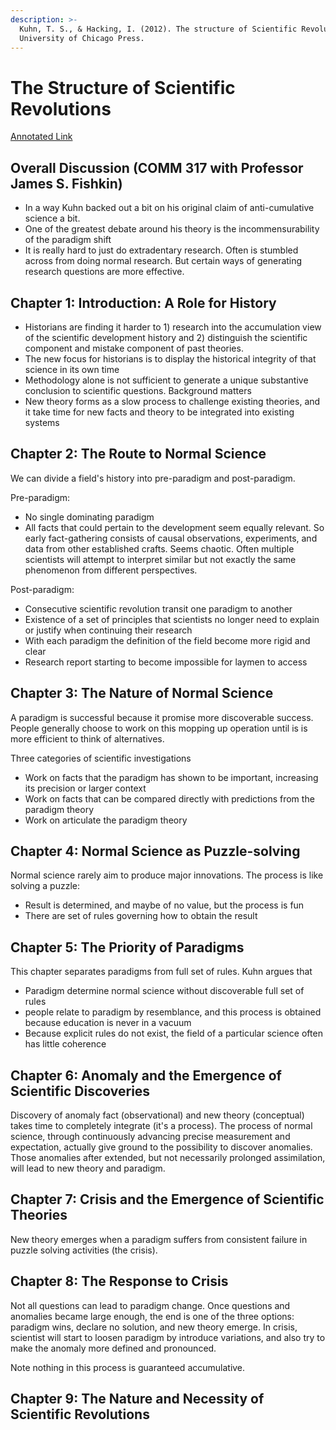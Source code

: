 ```yaml
---
description: >-
  Kuhn, T. S., & Hacking, I. (2012). The structure of Scientific Revolutions.
  University of Chicago Press.
---
```


# The Structure of Scientific Revolutions

[Annotated Link](https://drive.google.com/file/d/12Thaa1E8JIK\_NPJBn0vCRgfgZW1UVQ0A/view?usp=share\_link)

## Overall Discussion (COMM 317 with Professor James S. Fishkin)

* In a way Kuhn backed out a bit on his original claim of anti-cumulative science a bit.
* One of the greatest debate around his theory is the incommensurability of the paradigm shift&#x20;
* It is really hard to just do extradentary research. Often is stumbled across from doing normal research. But certain ways of generating research questions are more effective.&#x20;

## Chapter 1: Introduction: A Role for History

* Historians are finding it harder to 1) research into the accumulation view of the scientific development history and 2) distinguish the scientific component and mistake component of past theories.&#x20;
* The new focus for historians is to display the historical integrity of that science in its own time&#x20;
* Methodology alone is not sufficient to generate a unique substantive conclusion to scientific questions. Background matters
* New theory forms as a slow process to challenge existing theories, and it take time for new facts and theory to be integrated into existing systems&#x20;

## Chapter 2: The Route to Normal Science

We can divide a field's history into pre-paradigm and post-paradigm.&#x20;

Pre-paradigm:&#x20;

* No single dominating paradigm&#x20;
* All facts that could pertain to the development seem equally relevant. So early fact-gathering consists of causal observations, experiments, and data from other established crafts. Seems chaotic. Often multiple scientists will attempt to interpret similar but not exactly the same phenomenon from different perspectives.&#x20;

Post-paradigm:&#x20;

* Consecutive scientific revolution transit one paradigm to another
* Existence of a set of principles that scientists no longer need to explain or justify when continuing their research
* With each paradigm the definition of the field become more rigid and clear
* Research report starting to become impossible for laymen to access

## Chapter 3: The Nature of Normal Science

A paradigm is successful because it promise more discoverable success. People generally choose to work on this mopping up operation until is is more efficient to think of alternatives.&#x20;

Three categories of scientific investigations

* Work on facts that the paradigm has shown to be important, increasing its precision or larger context&#x20;
* Work on facts that can be compared directly with predictions from the paradigm theory&#x20;
* Work on articulate the paradigm theory

## Chapter 4: Normal Science as Puzzle-solving

Normal science rarely aim to produce major innovations. The process is like solving a puzzle:&#x20;

* Result is determined, and maybe of no value, but the process is fun&#x20;
* There are set of rules governing how to obtain the result&#x20;

## Chapter 5: The Priority of Paradigms

This chapter separates paradigms from full set of rules. Kuhn argues that&#x20;

* Paradigm determine normal science without discoverable full set of rules
* people relate to paradigm by resemblance, and this process is obtained because education is never in a vacuum
* Because explicit rules do not exist, the field of a particular science often has little coherence

## Chapter 6: Anomaly and the Emergence of Scientific Discoveries

Discovery of anomaly fact (observational) and new theory (conceptual) takes time to completely integrate (it's a process). The process of normal science, through continuously advancing precise measurement and expectation, actually give ground to the possibility to discover anomalies. Those anomalies after extended, but not necessarily prolonged assimilation, will lead to new theory and paradigm.&#x20;

## Chapter 7: Crisis and the Emergence of Scientific Theories&#x20;

New theory emerges when a paradigm suffers from consistent failure in puzzle solving activities (the crisis).&#x20;

## Chapter 8: The Response to Crisis&#x20;

Not all questions can lead to paradigm change. Once questions and anomalies became large enough, the end is one of the three options: paradigm wins, declare no solution, and new theory emerge. In crisis, scientist will start to loosen paradigm by introduce variations, and also try to make the anomaly more defined and pronounced.&#x20;

Note nothing in this process is guaranteed accumulative.&#x20;

## Chapter 9: The Nature and Necessity of Scientific Revolutions

